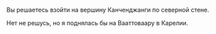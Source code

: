 ﻿Вы решаетесь взойти на вершину Канченджанги по северной стене.

Нет не решусь, но я поднялась бы на Вааттоваару в Карелии.
